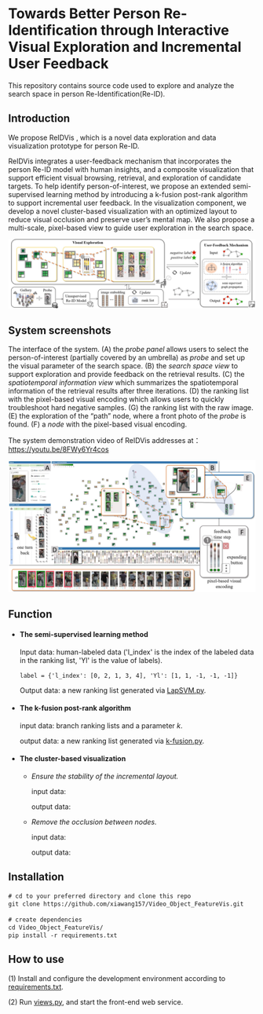 # Towards Better Person Re-Identification through Interactive Visual Exploration and Incremental User Feedback

This repository contains source code used to explore and analyze the search space in person Re-Identification(Re-ID).

## Introduction

We propose ReIDVis , which is a novel data exploration and data visualization prototype for person Re-ID. 

ReIDVis integrates a user-feedback mechanism that incorporates the person Re-ID model with human insights, and a composite visualization that support efficient visual browsing, retrieval, and exploration of candidate targets. To help identify person-of-interest, we propose an extended semi-supervised learning method by introducing a k-fusion post-rank algorithm to support incremental user feedback. In the visualization component, we develop a novel cluster-based visualization with an optimized layout to reduce visual occlusion and preserve user’s mental map. We also propose a multi-scale, pixel-based view to guide user exploration in the search space.

![avatar](/pipeline.jpg)

## System screenshots

The interface of the system. (A) the *probe panel* allows users to select the person-of-interest (partially covered by an umbrella) as *probe* and set up the visual parameter of the search space. (B) the *search space view* to support exploration and provide feedback on the retrieval results. (C) the *spatiotemporal information view* which summarizes the spatiotemporal information of the retrieval results after three iterations. (D) the ranking list with the pixel-based visual encoding which allows users to quickly troubleshoot hard negative samples. (G) the ranking list with the raw image. (E) the exploration of the “path” node, where a front photo of the *probe* is found. (F) a *node* with the pixel-based visual encoding.

The system demonstration video of ReIDVis addresses at：https://youtu.be/8FWy6Yr4cos

![avatar](/overview.jpg)



## Function

- #### The semi-supervised learning method

  Input data: human-labeled data ('l_index' is the index of the labeled data in the ranking list, 'Yl' is the value of labels).

  ```
  label = {'l_index': [0, 2, 1, 3, 4], 'Yl': [1, 1, -1, -1, -1]}
  ```

  Output data: a new ranking list generated via [LapSVM.py](https://github.com/xiawang157/Video_Object_FeatureVis/blob/master/Graph_propagation/LapSVM.py).

  

- #### The k-fusion post-rank algorithm

  input data: branch ranking lists and a parameter *k*.

  output data: a new ranking list generated via [k-fusion.py](https://github.com/xiawang157/Video_Object_FeatureVis/blob/master/K-fusion/k-fusion.py).

- #### The cluster-based visualization

  - *Ensure the stability of the incremental layout.* 

    input data:

    output data:

  - *Remove the occlusion between nodes.* 

    input data:

    output data:




## Installation

```
# cd to your preferred directory and clone this repo
git clone https://github.com/xiawang157/Video_Object_FeatureVis.git

# create dependencies
cd Video_Object_FeatureVis/
pip install -r requirements.txt
```



## How to use

(1) Install and configure the development environment according to [requirements.txt](https://github.com/xiawang157/Video_Object_FeatureVis/blob/master/requirements.txt).

(2) Run [views.py](https://github.com/xiawang157/Video_Object_FeatureVis/blob/master/Video_Object_FeatureVis/views.py), and start the front-end web service.







